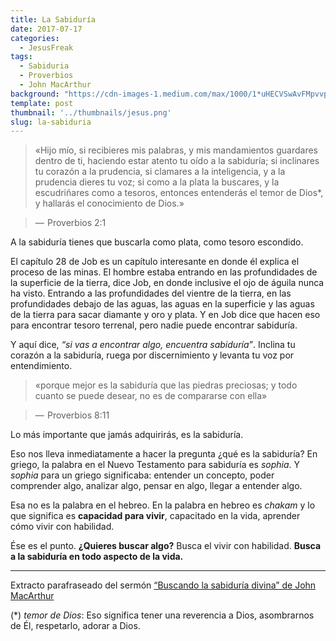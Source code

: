 ```yaml
---
title: La Sabiduría
date: 2017-07-17
categories:
  - JesusFreak
tags:
  - Sabiduria
  - Proverbios
  - John MacArthur
background: "https://cdn-images-1.medium.com/max/1000/1*uHECVSwAvFMpvvpjrkwu0w.jpeg"
template: post
thumbnail: '../thumbnails/jesus.png'
slug: la-sabiduria
---
```


> «Hijo mío, si recibieres mis palabras, y mis mandamientos guardares dentro de ti, haciendo estar atento tu oído a la sabiduría; si inclinares tu corazón a la prudencia, si clamares a la inteligencia, y a la prudencia dieres tu voz; si como a la plata la buscares, y la escudriñares como a tesoros, entonces entenderás el temor de Dios*, y hallarás el conocimiento de Dios.» 

> —  Proverbios 2:1

A la sabiduría tienes que buscarla como plata, como tesoro escondido.

El capítulo 28 de Job es un capítulo interesante en donde él explica el proceso de las minas. El hombre estaba entrando en las profundidades de la superficie de la tierra, dice Job, en donde inclusive el ojo de águila nunca ha visto. Entrando a las profundidades del vientre de la tierra, en las profundidades debajo de las aguas, las aguas en la superficie y las aguas de la tierra para sacar diamante y oro y plata. Y en Job dice que hacen eso para encontrar tesoro terrenal, pero nadie puede encontrar sabiduría.

Y aquí dice, *“si vas a encontrar algo, encuentra sabiduría”*. Inclina tu corazón a la sabiduría, ruega por discernimiento y levanta tu voz por entendimiento.

> «porque mejor es la sabiduría que las piedras preciosas; y todo cuanto se puede desear, no es de compararse con ella» 

> —  Proverbios 8:11

Lo más importante que jamás adquirirás, es la sabiduría.

Eso nos lleva inmediatamente a hacer la pregunta ¿qué es la sabiduría? En griego, la palabra en el Nuevo Testamento para sabiduría es *sophia*. Y *sophia* para un griego significaba: entender un concepto, poder comprender algo, analizar algo, pensar en algo, llegar a entender algo.

Esa no es la palabra en el hebreo. En la palabra en hebreo es *chakam* y lo que significa es **capacidad para vivir**, capacitado en la vida, aprender cómo vivir con habilidad.

Ése es el punto. **¿Quieres buscar algo?** Busca el vivir con habilidad. **Busca a la sabiduría en todo aspecto de la vida.**

* * *

Extracto parafraseado del sermón [“Buscando la sabiduría divina” de John MacArthur](http://www.gracia.org/Productos.aspx?product=TMC135)

(*) _temor de Dios_: Eso significa tener una reverencia a Dios,
asombrarnos de Él, respetarlo, adorar a Dios.
